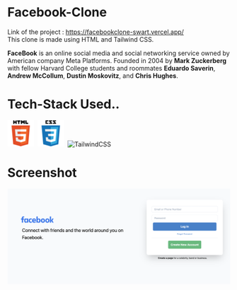 # Facebook-Clone
Link of the project : https://facebookclone-swart.vercel.app/ <br>
This clone is made using HTML and Tailwind CSS.

**FaceBook** is an online social media and social networking service owned by American company Meta Platforms. Founded in 2004 by **Mark Zuckerberg** with fellow Harvard College students and roommates **Eduardo Saverin**, **Andrew McCollum**, **Dustin Moskovitz**, and **Chris Hughes**.

# Tech-Stack Used..
<img src="https://github.com/devicons/devicon/blob/master/icons/html5/html5-original-wordmark.svg" title="HTML" alt="HTML" width="60" height="60"/>&nbsp;
<img src="https://github.com/devicons/devicon/blob/master/icons/css3/css3-original-wordmark.svg" title="css3" alt="css3" width="60" height="60"/>&nbsp;
<img src="https://tailwindcss.com/_next/static/media/tailwindcss-mark.79614a5f61617ba49a0891494521226b.svg" title="TailwindCSS" alt="TailwindCSS" width="60" height="60"/>

# Screenshot
<img src="https://raw.githubusercontent.com/ishani-1255/Facebook-Clone/main/Screenshot%202022-10-26%20at%207.50.02%20PM.png" alt="FaceBook-Clone Project Screenshot"/>

